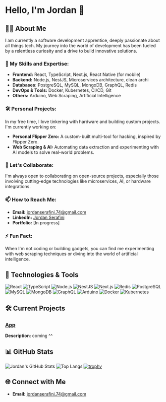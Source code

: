 # Hello, I'm Jordan 👋

## 🧑‍💻 About Me

I am currently a software development apprentice, deeply passionate about all things tech. My journey into the world of development has been fueled by a relentless curiosity and a drive to build innovative solutions.

### 🌱 My Skills and Expertise:
- **Frontend:** React, TypeScript, Next.js, React Native (for mobile)
- **Backend:** Node.js, NestJS, Microservices architecture, clean archi
- **Databases:** PostgreSQL, MySQL, MongoDB, GraphQL, Redis
- **DevOps & Tools:** Docker, Kubernetes, CI/CD, Git
- **Others:** Arduino, Web Scraping, Artificial Intelligence

### 🛠️ Personal Projects:
In my free time, I love tinkering with hardware and building custom projects. I'm currently working on:
- **Personal Flipper Zero:** A custom-built multi-tool for hacking, inspired by Flipper Zero.
- **Web Scraping & AI:** Automating data extraction and experimenting with AI models to solve real-world problems.

### 👯 Let's Collaborate:
I'm always open to collaborating on open-source projects, especially those involving cutting-edge technologies like microservices, AI, or hardware integrations.

### 📫 How to Reach Me:
- **Email:** [jordanserafini.74@gmail.com](mailto:jordanserafini.74@gmail.com)
- **LinkedIn:** [Jordan Serafini](https://fr.linkedin.com/in/jordan-serafini-63b9b2177)
- **Portfolio:** [In progress]

### ⚡ Fun Fact:
When I'm not coding or building gadgets, you can find me experimenting with web scraping techniques or diving into the world of artificial intelligence.

## 🚀 Technologies & Tools

![React](https://img.shields.io/badge/-React-61DAFB?logo=react&logoColor=black)
![TypeScript](https://img.shields.io/badge/-TypeScript-007ACC?logo=typescript&logoColor=white)
![Node.js](https://img.shields.io/badge/-Node.js-339933?logo=node.js&logoColor=white)
![NestJS](https://img.shields.io/badge/-NestJS-E0234E?logo=nestjs&logoColor=white)
![Next.js](https://img.shields.io/badge/-Next.js-000000?logo=next.js&logoColor=white)
![Redis](https://img.shields.io/badge/-Redis-DC382D?logo=redis&logoColor=white)
![PostgreSQL](https://img.shields.io/badge/-PostgreSQL-336791?logo=postgresql&logoColor=white)
![MySQL](https://img.shields.io/badge/-MySQL-4479A1?logo=mysql&logoColor=white)
![MongoDB](https://img.shields.io/badge/-MongoDB-47A248?logo=mongodb&logoColor=white)
![GraphQL](https://img.shields.io/badge/-GraphQL-E10098?logo=graphql&logoColor=white)
![Arduino](https://img.shields.io/badge/-Arduino-00979D?logo=arduino&logoColor=white)
![Docker](https://img.shields.io/badge/-Docker-2496ED?logo=docker&logoColor=white)
![Kubernetes](https://img.shields.io/badge/-Kubernetes-326CE5?logo=kubernetes&logoColor=white)

## 🛠️ Current Projects

### [App](https://github.com/JordanSerafini/micro-service-SLI)
**Description**: coming ^^

## 📊 GitHub Stats

![Jordan's GitHub Stats](https://github-readme-stats.vercel.app/api?username=JordanSerafini&show_icons=true&theme=radical&count_private=true&cache_seconds=1800)
![Top Langs](https://github-readme-stats.vercel.app/api/top-langs/?username=JordanSerafini&layout=compact&theme=radical)
[![trophy](https://github-profile-trophy.vercel.app/?username=JordanSerafini&theme=onedark)](https://github.com/ryo-ma/github-profile-trophy)

## 🌐 Connect with Me

- **Email:** [jordanserafini.74@gmail.com](mailto:jordanserafini.74@gmail.com)
